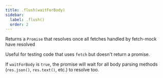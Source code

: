 ```yaml
---
title: .flush(waitForBody)
sidebar:
  label: .flush()
  order: 2
---
```


Returns a `Promise` that resolves once all fetches handled by fetch-mock have resolved

Useful for testing code that uses `fetch` but doesn't return a promise.

If `waitForBody` is `true`, the promise will wait for all body parsing methods (`res.json()`, `res.text()`, etc.) to resolve too.
